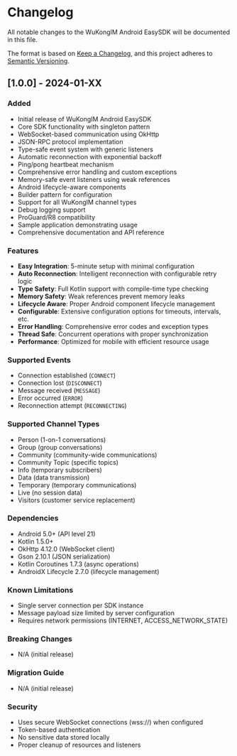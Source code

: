 # Changelog

All notable changes to the WuKongIM Android EasySDK will be documented in this file.

The format is based on [Keep a Changelog](https://keepachangelog.com/en/1.0.0/),
and this project adheres to [Semantic Versioning](https://semver.org/spec/v2.0.0.html).

## [1.0.0] - 2024-01-XX

### Added
- Initial release of WuKongIM Android EasySDK
- Core SDK functionality with singleton pattern
- WebSocket-based communication using OkHttp
- JSON-RPC protocol implementation
- Type-safe event system with generic listeners
- Automatic reconnection with exponential backoff
- Ping/pong heartbeat mechanism
- Comprehensive error handling and custom exceptions
- Memory-safe event listeners using weak references
- Android lifecycle-aware components
- Builder pattern for configuration
- Support for all WuKongIM channel types
- Debug logging support
- ProGuard/R8 compatibility
- Sample application demonstrating usage
- Comprehensive documentation and API reference

### Features
- **Easy Integration**: 5-minute setup with minimal configuration
- **Auto Reconnection**: Intelligent reconnection with configurable retry logic
- **Type Safety**: Full Kotlin support with compile-time type checking
- **Memory Safety**: Weak references prevent memory leaks
- **Lifecycle Aware**: Proper Android component lifecycle management
- **Configurable**: Extensive configuration options for timeouts, intervals, etc.
- **Error Handling**: Comprehensive error codes and exception types
- **Thread Safe**: Concurrent operations with proper synchronization
- **Performance**: Optimized for mobile with efficient resource usage

### Supported Events
- Connection established (`CONNECT`)
- Connection lost (`DISCONNECT`) 
- Message received (`MESSAGE`)
- Error occurred (`ERROR`)
- Reconnection attempt (`RECONNECTING`)

### Supported Channel Types
- Person (1-on-1 conversations)
- Group (group conversations)
- Community (community-wide communications)
- Community Topic (specific topics)
- Info (temporary subscribers)
- Data (data transmission)
- Temporary (temporary communications)
- Live (no session data)
- Visitors (customer service replacement)

### Dependencies
- Android 5.0+ (API level 21)
- Kotlin 1.5.0+
- OkHttp 4.12.0 (WebSocket client)
- Gson 2.10.1 (JSON serialization)
- Kotlin Coroutines 1.7.3 (async operations)
- AndroidX Lifecycle 2.7.0 (lifecycle management)

### Known Limitations
- Single server connection per SDK instance
- Message payload size limited by server configuration
- Requires network permissions (INTERNET, ACCESS_NETWORK_STATE)

### Breaking Changes
- N/A (initial release)

### Migration Guide
- N/A (initial release)

### Security
- Uses secure WebSocket connections (wss://) when configured
- Token-based authentication
- No sensitive data stored locally
- Proper cleanup of resources and listeners

